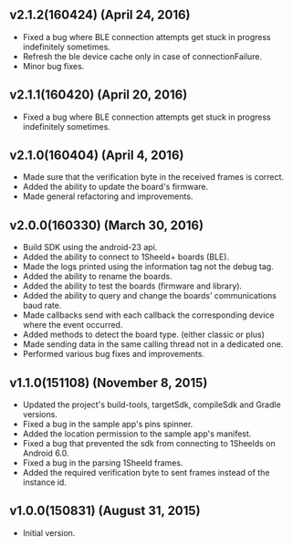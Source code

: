 ## v2.1.2(160424) (April 24, 2016)
  - Fixed a bug where BLE connection attempts get stuck in progress indefinitely sometimes.
  - Refresh the ble device cache only in case of connectionFailure.
  - Minor bug fixes.

## v2.1.1(160420) (April 20, 2016)
  - Fixed a bug where BLE connection attempts get stuck in progress indefinitely sometimes.

## v2.1.0(160404) (April 4, 2016)
  - Made sure that the verification byte in the received frames is correct.
  - Added the ability to update the board's firmware.
  - Made general refactoring and improvements.

## v2.0.0(160330) (March 30, 2016)
  - Build SDK using the android-23 api.
  - Added the ability to connect to 1Sheeld+ boards (BLE).
  - Made the logs printed using the information tag not the debug tag.
  - Added the ability to rename the boards.
  - Added the ability to test the boards (firmware and library).
  - Added the ability to query and change the boards’ communications baud rate.
  - Made callbacks send with each callback the corresponding device where the event occurred.
  - Added methods to detect the board type. (either classic or plus)
  - Made sending data in the same calling thread not in a dedicated one.
  - Performed various bug fixes and improvements.

## v1.1.0(151108) (November 8, 2015)
  - Updated the project's build-tools, targetSdk, compileSdk and Gradle versions.
  - Fixed a bug in the sample app's pins spinner.
  - Added the location permission to the sample app's manifest.
  - Fixed a bug that prevented the sdk from connecting to 1Sheelds on Android 6.0.
  - Fixed a bug in the parsing 1Sheeld frames.
  - Added the required verification byte to sent frames instead of the instance id.

## v1.0.0(150831) (August 31, 2015)
 - Initial version.